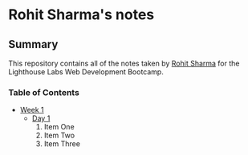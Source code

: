 # Rohit Sharma's notes

## Summary
This repository contains all of the notes taken by [Rohit Sharma](https://github.com/rohit-gta-tech) for the Lighthouse Labs Web Development Bootcamp.


### Table of Contents
* [Week 1](/Week_1)
  * [Day 1](/Week_1/Day_1)
    1. Item One
    2. Item Two
    3. Item Three